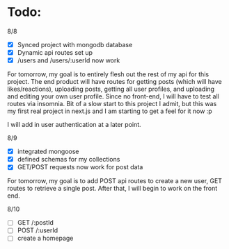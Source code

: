 # Todo:

8/8
* [X] Synced project with mongodb database
* [X] Dynamic api routes set up
* [X] /users and /users/:userId now work

For tomorrow, my goal is to entirely flesh out the rest of my api for this project. The end product will have routes for getting posts (which will have likes/reactions), uploading posts, getting all user profiles, and uploading and editing your own user profile. Since no front-end, I will have to test all routes via insomnia. Bit of a slow start to this project I admit, but this was my first real project in next.js and I am starting to get a feel for it now :p 

I will add in user authentication at a later point.

8/9
* [X] integrated mongoose 
* [X] defined schemas for my collections
* [X] GET/POST requests now work for post data

For tomorrow, my goal is to add POST api routes to create a new user, GET routes to retrieve a single post. After that, I will begin to work on the front end.  

8/10
* [ ] GET /:postId
* [ ] POST /:userId
* [ ] create a homepage